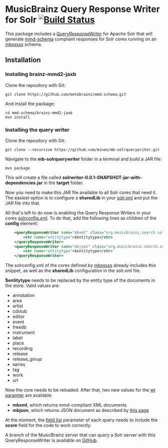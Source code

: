 # MusicBrainz Query Response Writer for Solr [![Build Status](https://travis-ci.org/metabrainz/mb-solrquerywriter.svg?branch=master)](https://travis-ci.org/metabrainz/mb-solrquerywriter)

This package includes a
[QueryResponseWriter](https://cwiki.apache.org/confluence/display/solr/Response+Writers)
for Apache Solr that will generate
[mmd-schema](https://github.com/metabrainz/mmd-schema) compliant responses
for Solr cores running on an [mbsssss](https://github.com/mineo/mbsssss) schema.

## Installation

### Installing brainz-mmd2-jaxb

Clone the repository with Git:

    git clone https://github.com/metabrainz/mmd-schema.git

And install the package:

    cd mmd-schema/brainz-mmd2-jaxb
    mvn install

### Installing the query writer

Clone the repository with Git:

    git clone --recursive https://github.com/mineo/mb-solrquerywriter.git

Navigate to the **mb-solrquerywriter** folder in a terminal and build a JAR
file:

    mvn package

This will create a file called
**solrwriter-0.0.1-SNAPSHOT-jar-with-dependencies.jar** in the **target** folder.

Now you need to make this JAR file available to all Solr cores that need it.
The easiest option is to configure a **sharedLib** in your
[solr.xml](https://cwiki.apache.org/confluence/display/solr/Format+of+solr.xml)
and put the JAR file into that.

All that's left to do now is enabling the Query Response Writers in your cores
[solrconfig.xml](https://cwiki.apache.org/confluence/display/solr/Configuring+solrconfig.xml).
To do that, add the following lines as children of the **config** element:

```xml
    <queryResponseWriter name="mbxml" class="org.musicbrainz.search.solrwriter.MBXMLWriter">
        <str name="entitytype">$entitytype</str>
    </queryResponseWriter>
    <queryResponseWriter name="mbjson" class="org.musicbrainz.search.solrwriter.MBJSONWriter">
        <str name="entitytype">$entitytype</str>
    </queryResponseWriter>
```

The solrconfig.xml of the cores defined by
[mbsssss](https://github.com/mineo/mbsssss) already includes this snippet, as
well as the **sharedLib** configuration in the solr.xml file.

**$entitytype** needs to be replaced by the entity type of the documents in the store.
Valid values are:

- annotation
- area
- artist
- cdstub
- editor
- event
- freedb
- instrument
- label
- place
- recording
- release
- release_group
- series
- tag
- work
- url

Now the core needs to be reloaded.
After that, two new values for the
[wt paramter](https://cwiki.apache.org/confluence/display/solr/Response+Writers)
are available:

- **mbxml**, which returns mmd-compliant XML documents
- **mbjson**, which returns JSON document as described by
  [this page](https://beta.musicbrainz.org/doc/Development/JSON_Web_Service)

At the moment, the
[field list](https://cwiki.apache.org/confluence/display/solr/Common+Query+Parameters#CommonQueryParameters-Thefl)
parameter of each query needs to include the **score** field for the code to
work correctly.

A branch of the MusicBrainz server that can query a Solr server with this
QueryResponseWriter is available on
[GitHub](https://github.com/mineo/musicbrainz-server/tree/solr-search).
